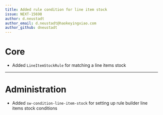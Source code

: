 ```yaml
---
title: Added rule condition for line item stock
issue: NEXT-15698
author: d.neustadt
author_email: d.neustadt@haokeyingxiao.com 
author_github: dneustadt
---
```

# Core
* Added `LineItemStockRule` for matching a line items stock
___
# Administration
* Added `sw-condition-line-item-stock` for setting up rule builder line items stock conditions
